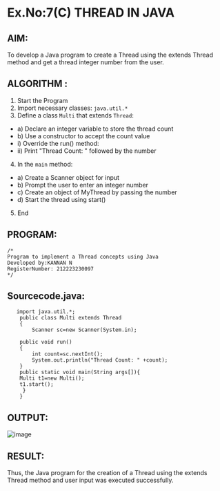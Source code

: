 # Ex.No:7(C)             THREAD IN JAVA
## AIM:
To develop a Java program to create a Thread using the extends Thread method and get a thread integer number from the user.


## ALGORITHM :
1.  Start the Program
2.	Import necessary classes: `java.util.*`
3.	Define a class `Multi` that extends `Thread`:
-	a) Declare an integer variable to store the thread count 
-	b) Use a constructor to accept the count value
-	i) Override the run() method:
-	ii) Print "Thread Count: " followed by the number
4.	In the `main` method:
-	a)  Create a Scanner object for input
-	b) Prompt the user to enter an integer number
-	c) Create an object of MyThread by passing the number
-	d) Start the thread using start()


5.	End





## PROGRAM:
 ```
/*
Program to implement a Thread concepts using Java
Developed by:KANNAN N
RegisterNumber: 212223230097
*/
```

## Sourcecode.java:

```
   import java.util.*;
    public class Multi extends Thread
    {  
        Scanner sc=new Scanner(System.in);
        
    public void run()
    {  
        int count=sc.nextInt();
        System.out.println("Thread Count: " +count);  
    }  
    public static void main(String args[]){  
    Multi t1=new Multi();  
    t1.start();  
     }  
    }
```





## OUTPUT:


![image](https://github.com/user-attachments/assets/191cbb5c-953c-4f81-87b1-5bc1129a6f9d)


## RESULT:
Thus, the Java program for the creation of a Thread using the extends Thread method and user input was executed successfully.







